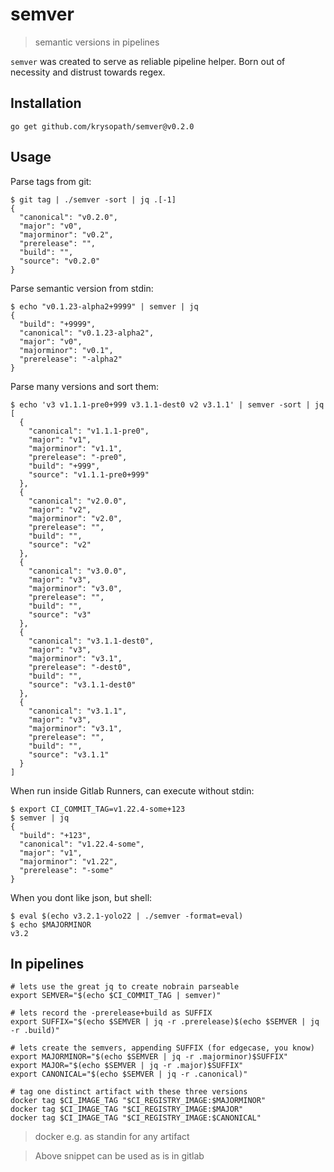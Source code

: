 # semver

> semantic versions in pipelines


`semver` was created to serve as reliable pipeline helper. Born out of
necessity and distrust towards regex.


## Installation

```
go get github.com/krysopath/semver@v0.2.0
```

## Usage

Parse tags from git:
```
$ git tag | ./semver -sort | jq .[-1]
{
  "canonical": "v0.2.0",
  "major": "v0",
  "majorminor": "v0.2",
  "prerelease": "",
  "build": "",
  "source": "v0.2.0"
}
```

Parse semantic version from stdin:
```
$ echo "v0.1.23-alpha2+9999" | semver | jq
{
  "build": "+9999",
  "canonical": "v0.1.23-alpha2",
  "major": "v0",
  "majorminor": "v0.1",
  "prerelease": "-alpha2"
}
```

Parse many versions and sort them:
```
$ echo 'v3 v1.1.1-pre0+999 v3.1.1-dest0 v2 v3.1.1' | semver -sort | jq
[
  {
    "canonical": "v1.1.1-pre0",
    "major": "v1",
    "majorminor": "v1.1",
    "prerelease": "-pre0",
    "build": "+999",
    "source": "v1.1.1-pre0+999"
  },
  {
    "canonical": "v2.0.0",
    "major": "v2",
    "majorminor": "v2.0",
    "prerelease": "",
    "build": "",
    "source": "v2"
  },
  {
    "canonical": "v3.0.0",
    "major": "v3",
    "majorminor": "v3.0",
    "prerelease": "",
    "build": "",
    "source": "v3"
  },
  {
    "canonical": "v3.1.1-dest0",
    "major": "v3",
    "majorminor": "v3.1",
    "prerelease": "-dest0",
    "build": "",
    "source": "v3.1.1-dest0"
  },
  {
    "canonical": "v3.1.1",
    "major": "v3",
    "majorminor": "v3.1",
    "prerelease": "",
    "build": "",
    "source": "v3.1.1"
  }
]
```

When run inside Gitlab Runners, can execute without stdin:
```
$ export CI_COMMIT_TAG=v1.22.4-some+123
$ semver | jq
{
  "build": "+123",
  "canonical": "v1.22.4-some",
  "major": "v1",
  "majorminor": "v1.22",
  "prerelease": "-some"
}
```

When you dont like json, but shell:
```
$ eval $(echo v3.2.1-yolo22 | ./semver -format=eval)
$ echo $MAJORMINOR
v3.2
```


## In pipelines

```
# lets use the great jq to create nobrain parseable 
export SEMVER="$(echo $CI_COMMIT_TAG | semver)"

# lets record the -prerelease+build as SUFFIX
export SUFFIX="$(echo $SEMVER | jq -r .prerelease)$(echo $SEMVER | jq -r .build)"

# lets create the semvers, appending SUFFIX (for edgecase, you know)
export MAJORMINOR="$(echo $SEMVER | jq -r .majorminor)$SUFFIX"
export MAJOR="$(echo $SEMVER | jq -r .major)$SUFFIX"
export CANONICAL="$(echo $SEMVER | jq -r .canonical)"

# tag one distinct artifact with these three versions
docker tag $CI_IMAGE_TAG "$CI_REGISTRY_IMAGE:$MAJORMINOR"
docker tag $CI_IMAGE_TAG "$CI_REGISTRY_IMAGE:$MAJOR"
docker tag $CI_IMAGE_TAG "$CI_REGISTRY_IMAGE:$CANONICAL"
```

> docker e.g. as standin for any artifact


> Above snippet can be used as is in gitlab
